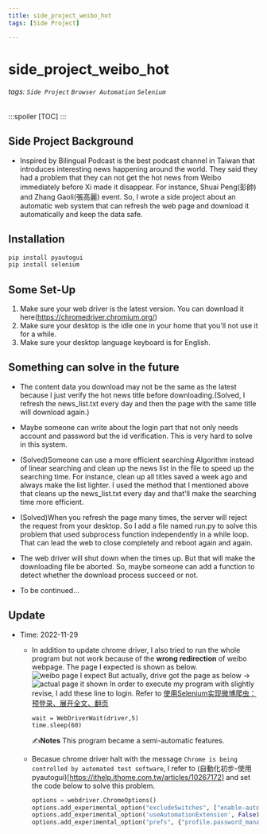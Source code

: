 ```yaml
---
title: side_project_weibo_hot
tags: [Side Project]

---
```


# side_project_weibo_hot

###### tags: `Side Project` `Browser Automation` `Selenium`
:::spoiler
[TOC]
:::
## Side Project Background
* Inspired by Bilingual Podcast is the best podcast channel in Taiwan that introduces interesting news happening around the world. They said they had a problem that they can not get the hot news from Weibo immediately before Xi made it disappear. For instance, Shuai Peng(彭帥) and Zhang Gaoli(張高麗) event. So, I wrote a side project about an automatic web system that can refresh the web page and download it automatically and keep the data safe.


## Installation
```bash
pip install pyautogui
pip install selenium
```


## Some Set-Up
1.	Make sure your web driver is the latest version. You can download it here(https://chromedriver.chromium.org/)
2.	Make sure your desktop is the idle one in your home that you'll not use it for a while.
3.	Make sure your desktop language keyboard is for English.


## Something can solve in the future
* The content data you download may not be the same as the latest because I just verify the hot news title before downloading.(Solved, I refresh the news_list.txt every day and then the page with the same title will download again.)

* Maybe someone can write about the login part that not only needs account and password but the id verification. This is very hard to solve in this system.

* (Solved)Someone can use a more efficient searching Algorithm instead of linear searching and clean up the news list in the file to speed up the searching time. For instance, clean up all titles saved a week ago and always make the list lighter. I used the method that I mentioned above that cleans up the news_list.txt every day and that'll make the searching time more efficient.

* (Solved)When you refresh the page many times, the server will reject the request from your desktop. So I add a file named run.py to solve this problem that used subprocess function independently in a while loop. That can lead the web to close completely and reboot again and again.

* The web driver will shut down when the times up. But that will make the downloading file be aborted. So, maybe someone can add a function to detect whether the download process succeed or not.

* To be continued...

## Update
* Time: 2022-11-29
    * In addition to update chrome driver, I also tried to run the whole program but not work because of the **wrong redirection** of weibo webpage.
The page I expected is shown as below.![weibo page I expect](https://imgur.com/G6p2qEu.png)
But actually, drive got the page as below →
![actual page it shown](https://imgur.com/phlJ6Ov.png)
In order to execute my program with slightly revise, I add these line to login. Refer to [使用Selenium实现微博爬虫：预登录、展开全文、翻页](https://blog.51cto.com/u_9177933/2985943)
        ```python=59
        wait = WebDriverWait(driver,5)
        time.sleep(60)
        ```
        :writing_hand:**Notes** This program became a semi-automatic features.
        
    * Becasue chrome driver halt with the message `Chrome is being controlled by automated test software`, I refer to (自動化初步-使用pyautogui)[https://ithelp.ithome.com.tw/articles/10267172] and set the code below to solve this problem.
        ```python
        options = webdriver.ChromeOptions()
        options.add_experimental_option("excludeSwitches", ["enable-automation"])
        options.add_experimental_option('useAutomationExtension', False)
        options.add_experimental_option("prefs", {"profile.password_manager_enabled": False, "credentials_enable_service": False})
        ```